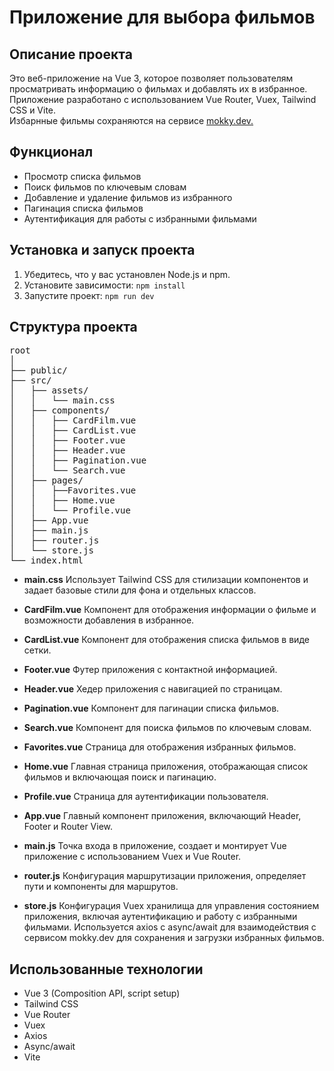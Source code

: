 # Приложение для выбора фильмов

## Описание проекта

Это веб-приложение на Vue 3, которое позволяет пользователям просматривать информацию о фильмах и добавлять их в избранное. Приложение разработано с использованием Vue Router, Vuex, Tailwind CSS и Vite. <br> Избарнные фильмы сохраняются на сервисе [mokky.dev.](mokky.dev)

## Функционал

- Просмотр списка фильмов
- Поиск фильмов по ключевым словам
- Добавление и удаление фильмов из избранного
- Пагинация списка фильмов
- Аутентификация для работы с избранными фильмами



## Установка и запуск проекта
1. Убедитесь, что у вас установлен Node.js и npm.
2. Установите зависимости:
`npm install`
3. Запустите проект:
`npm run dev`

## Структура проекта
<pre>
root
│
├── public/
├── src/
│   ├── assets/
│   │   └── main.css
│   ├── components/
│   │   ├── CardFilm.vue
│   │   ├── CardList.vue
│   │   ├── Footer.vue
│   │   ├── Header.vue
│   │   ├── Pagination.vue
│   │   └── Search.vue
│   ├── pages/
│   │   ├──Favorites.vue
│   │   ├── Home.vue
│   │   └── Profile.vue
│   ├── App.vue
│   ├── main.js
│   ├── router.js
│   └── store.js
└── index.html
</pre>

- __main.css__
Использует Tailwind CSS для стилизации компонентов и задает базовые стили для фона и отдельных классов.

- __CardFilm.vue__
Компонент для отображения информации о фильме и возможности добавления в избранное.

- __CardList.vue__
Компонент для отображения списка фильмов в виде сетки.

- __Footer.vue__
Футер приложения с контактной информацией.

- __Header.vue__
Хедер приложения с навигацией по страницам.

- __Pagination.vue__
Компонент для пагинации списка фильмов.

- __Search.vue__
Компонент для поиска фильмов по ключевым словам.

- __Favorites.vue__
Страница для отображения избранных фильмов.

- __Home.vue__
Главная страница приложения, отображающая список фильмов и включающая поиск и пагинацию.

- __Profile.vue__
Страница для аутентификации пользователя.

- __App.vue__
Главный компонент приложения, включающий Header, Footer и Router View.

- __main.js__
Точка входа в приложение, создает и монтирует Vue приложение с использованием Vuex и Vue Router.

- __router.js__
Конфигурация маршрутизации приложения, определяет пути и компоненты для маршрутов.

- __store.js__
Конфигурация Vuex хранилища для управления состоянием приложения, включая аутентификацию и работу с избранными фильмами. Используется axios с async/await для взаимодействия с сервисом mokky.dev для сохранения и загрузки избранных фильмов.

## Использованные технологии
- Vue 3 (Composition API, script setup)
- Tailwind CSS
- Vue Router
- Vuex
- Axios
- Async/await
- Vite 

